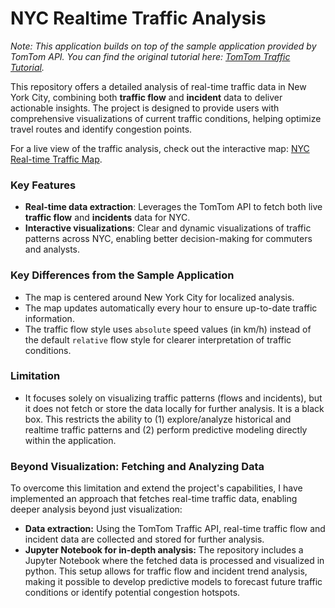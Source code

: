 # NYC Realtime Traffic Analysis

*Note: This application builds on top of the sample application provided by TomTom API. You can find the original tutorial here: [TomTom Traffic Tutorial](https://developer.tomtom.com/maps-sdk-web-js-v5/tutorials-use-cases/traffic-tutorial).*

This repository offers a detailed analysis of real-time traffic data in New York City, combining both **traffic flow** and **incident** data to deliver actionable insights. The project is designed to provide users with comprehensive visualizations of current traffic conditions, helping optimize travel routes and identify congestion points.

For a live view of the traffic analysis, check out the interactive map: [NYC Real-time Traffic Map](https://suyeonju101.github.io/NYC-Realtime-Traffic-Analysis/traffic.html).

### Key Features
- **Real-time data extraction**: Leverages the TomTom API to fetch both live **traffic flow** and **incidents** data for NYC.
- **Interactive visualizations**: Clear and dynamic visualizations of traffic patterns across NYC, enabling better decision-making for commuters and analysts.

### Key Differences from the Sample Application
- The map is centered around New York City for localized analysis.
- The map updates automatically every hour to ensure up-to-date traffic information.
- The traffic flow style uses `absolute` speed values (in km/h) instead of the default `relative` flow style for clearer interpretation of traffic conditions.

### Limitation
- It focuses solely on visualizing traffic patterns (flows and incidents), but it does not fetch or store the data locally for further analysis. It is a black box. This restricts the ability to (1) explore/analyze historical and realtime traffic patterns and (2) perform predictive modeling directly within the application.

### Beyond Visualization: Fetching and Analyzing Data 
To overcome this limitation and extend the project's capabilities, I have implemented an approach that fetches real-time traffic data, enabling deeper analysis beyond just visualization:
- **Data extraction:** Using the TomTom Traffic API, real-time traffic flow and incident data are collected and stored for further analysis.
- **Jupyter Notebook for in-depth analysis:** The repository includes a Jupyter Notebook where the fetched data is processed and visualized in python. This setup allows for traffic flow and incident trend analysis, making it possible to develop predictive models to forecast future traffic conditions or identify potential congestion hotspots.
